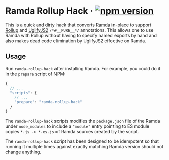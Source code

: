 # Ramda Rollup Hack &middot; [![npm version](https://badge.fury.io/js/ramda-rollup-hack.svg)](http://badge.fury.io/js/ramda-rollup-hack)

This is a quick and dirty hack that converts [Ramda](http://ramdajs.com/)
in-place to support [Rollup](https://rollupjs.org/)
and [UglifyJS2](http://lisperator.net/uglifyjs/) `/*#__PURE__*/` annotations.
This allows one to use Ramda with Rollup without having to specify named exports
by hand and also makes dead code elimination by UglifyJS2 effective on Ramda.

## Usage

Run `ramda-rollup-hack` after installing Ramda.  For example, you could do it
in the `prepare` script of NPM:

```js
{
  // ...
  "scripts": {
    // ...
    "prepare": "ramda-rollup-hack"
  }
}
```

The `ramda-rollup-hack` scripts modifies the `package.json` file of the Ramda
under `node_modules` to include a `"module"` entry pointing to ES module copies
`*.js -> *-es.js` of Ramda sources created by the script.

The `ramda-rollup-hack` script has been designed to be idempotent so that
running it multiple times against exactly matching Ramda version should not
change anything.
